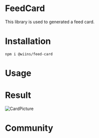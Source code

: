 # FeedCard

This library is used to generated a feed card.

# Installation

```
npm i @wiins/feed-card
```

# Usage

# Result

![CardPicture](https://bafybeicdn6zse3ipuqiqqoddpvumxuor7kljk6zl3cswesmrkdfdbn7c3a.ipfs.nftstorage.link/Screen%20Shot%202022-05-26%20at%209.39.04%20pm.png)

# Community
